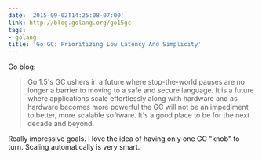 ```yaml
---
date: '2015-09-02T14:25:08-07:00'
link: http://blog.golang.org/go15gc
tags:
- golang
title: 'Go GC: Prioritizing Low Latency And Simplicity'
---
```


Go blog:

>Go 1.5's GC ushers in a future where stop-the-world pauses are no longer a barrier to moving to a safe and secure language. It is a future where applications scale effortlessly along with hardware and as hardware becomes more powerful the GC will not be an impediment to better, more scalable software. It's a good place to be for the next decade and beyond.

Really impressive goals. I love the idea of having only one GC "knob" to turn. Scaling automatically is very smart.
